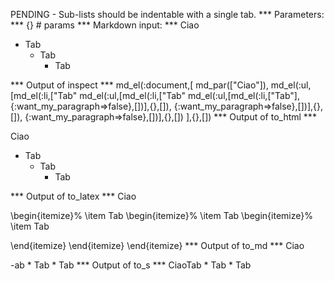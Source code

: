 PENDING - Sub-lists should be indentable with a single tab.
*** Parameters: ***
{} # params 
*** Markdown input: ***
Ciao

*	Tab
	*	Tab
		*	Tab

*** Output of inspect ***
md_el(:document,[
        md_par(["Ciao"]),
        md_el(:ul,[md_el(:li,["Tab"
          md_el(:ul,[md_el(:li,["Tab"
            md_el(:ul,[md_el(:li,["Tab"],{:want_my_paragraph=>false},[])],{},[]),
          {:want_my_paragraph=>false},[])],{},[]),
        {:want_my_paragraph=>false},[])],{},[])
       ],{},[])
*** Output of to_html ***
<p>Ciao</p>

<ul>
<li>Tab

<ul>
<li>Tab

<ul>
<li>Tab</li>
</ul>
</li>
</ul>
</li>
</ul>
*** Output of to_latex ***
Ciao

\begin{itemize}%
\item Tab
\begin{itemize}%
\item Tab
\begin{itemize}%
\item Tab

\end{itemize}
\end{itemize}
\end{itemize}
*** Output of to_md ***
Ciao

-ab * Tab * Tab
*** Output of to_s ***
CiaoTab * Tab * Tab
